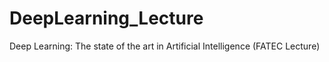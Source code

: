 # DeepLearning_Lecture
 Deep Learning: The state of the art in Artificial Intelligence (FATEC Lecture)
